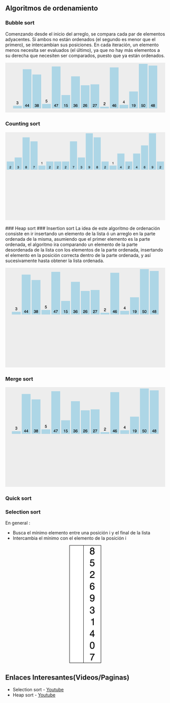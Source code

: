 ## Algoritmos de ordenamiento

### Bubble sort
Comenzando desde el inicio del arreglo, se compara cada par de elementos adyacentes. Si ambos no están ordenados (el segundo es menor que el primero), se intercambian sus posiciones. En cada iteración, un elemento menos necesita ser evaluados (el último), ya que no hay más elementos a su derecha que necesiten ser comparados, puesto que ya están ordenados.

<p align="center">
  <img  src="https://github.com/syordya/CSUNSA-EDA/blob/master/Practica01/images/burbuja.gif">
</p>

### Counting sort
<p align="center">
  <img  src="https://github.com/syordya/CSUNSA-EDA/blob/master/Practica01/images/counting.gif">
</p>
### Heap sort
### Insertion sort
La idea de este algoritmo de ordenación consiste en ir insertando un elemento de la lista ó un arreglo en la parte ordenada de la misma, asumiendo que el primer elemento es la parte ordenada, el algoritmo ira comparando un elemento de la parte desordenada de la lista con los elementos de la parte ordenada, insertando el elemento en la posición correcta dentro de la parte ordenada, y así sucesivamente hasta obtener la lista ordenada.
<p align="center">
  <img  src="https://github.com/syordya/CSUNSA-EDA/blob/master/Practica01/images/insercion.gif">
</p>

### Merge sort

<p align="center">
  <img  src="https://github.com/syordya/CSUNSA-EDA/blob/master/Practica01/images/merge.gif">
</p>

### Quick sort
### Selection sort
En general : 
 - Busca el mínimo elemento entre una posición i y el final de la lista
 - Intercambia el mínimo con el elemento de la posición i
 
 <p align="center">
  <img  src="https://github.com/syordya/CSUNSA-EDA/blob/master/Practica01/images/selection.gif">
</p>

## Enlaces Interesantes(Videos/Paginas)
* Selection sort - [Youtube](https://www.youtube.com/watch?v=GUDLRan2DWM)
* Heap sort - [Youtube](https://www.youtube.com/watch?v=2DmK_H7IdTo)
